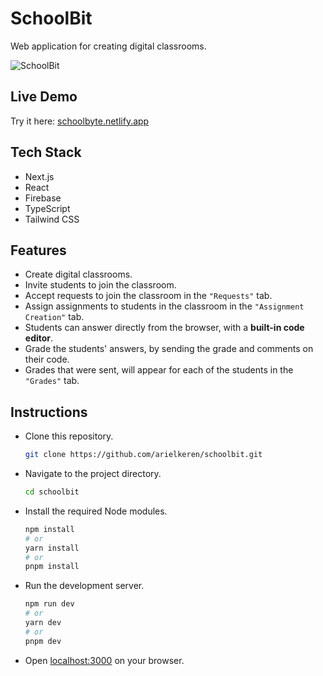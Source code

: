 # SchoolBit

Web application for creating digital classrooms.

![SchoolBit](https://github.com/user-attachments/assets/dbdfe169-6dce-448e-a210-d7c15047dab4)

## Live Demo

Try it here: [schoolbyte.netlify.app](https://schoolbyte.netlify.app)

## Tech Stack
- Next.js
- React
- Firebase
- TypeScript
- Tailwind CSS

## Features

- Create digital classrooms.
- Invite students to join the classroom.
- Accept requests to join the classroom in the `"Requests"` tab.
- Assign assignments to students in the classroom in the `"Assignment Creation"` tab.
- Students can answer directly from the browser, with a **built-in code editor**.
- Grade the students' answers, by sending the grade and comments on their code.
- Grades that were sent, will appear for each of the students in the `"Grades"` tab.

## Instructions

- Clone this repository.
  ```bash
  git clone https://github.com/arielkeren/schoolbit.git
  ```
- Navigate to the project directory.
  ```bash
  cd schoolbit
  ```
- Install the required Node modules.
  ```bash
  npm install
  # or
  yarn install
  # or
  pnpm install
  ```
- Run the development server.
  ```bash
  npm run dev
  # or
  yarn dev
  # or
  pnpm dev
  ```
- Open [localhost:3000](http://localhost:3000) on your browser.
